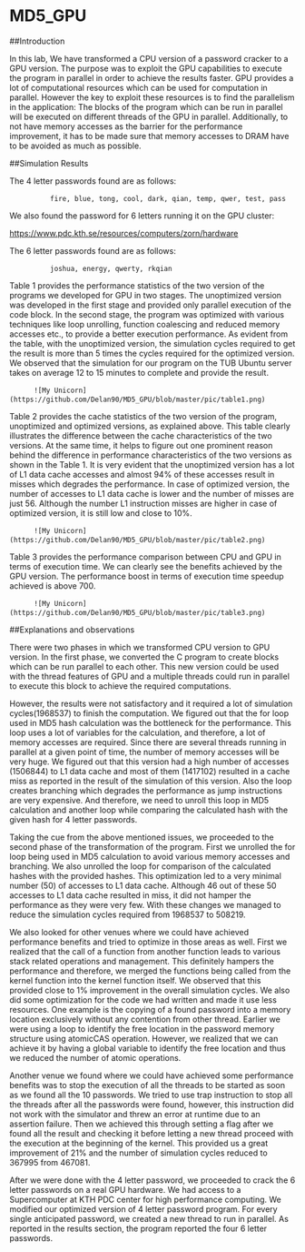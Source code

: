 # MD5_GPU

##Introduction

In this lab, We have transformed a CPU version of a password cracker to a GPU version. The purpose was to exploit the GPU capabilities to execute the program in parallel in order to achieve the results faster. GPU provides a lot of computational resources which can be used for computation in parallel. However the key to exploit these resources is to find the parallelism in the application: The blocks of the program which can be run in parallel will be executed on different threads of the GPU in parallel. Additionally, to not have memory accesses as the barrier for the performance improvement, it has to be made sure that memory accesses to DRAM have to be avoided as much as possible.

##Simulation Results

The 4 letter passwords found are as follows:

              fire, blue, tong, cool, dark, qian, temp, qwer, test, pass
              
We also found the password for 6 letters running it on the GPU cluster: 
              
https://www.pdc.kth.se/resources/computers/zorn/hardware

The 6 letter passwords found are as follows:

              joshua, energy, qwerty, rkqian
              
Table 1 provides the performance statistics of the two version of the programs we developed for GPU in two stages. The unoptimized version was developed in the first stage and provided only parallel execution of the code block. In the second stage, the program was optimized with various techniques like loop unrolling, function coalescing and reduced memory accesses etc., to provide a better execution performance. As evident from the table, with the unoptimized version, the simulation cycles required to get the result is more than 5 times the cycles required for the optimized version. We observed that the simulation for our program on the TUB Ubuntu server takes on average 12 to 15 minutes to complete and provide the result.

          ![My Unicorn](https://github.com/Delan90/MD5_GPU/blob/master/pic/table1.png)

Table 2 provides the cache statistics of the two version of the program, unoptimized and optimized versions, as explained above. This table clearly illustrates the difference between the cache characteristics of the two versions. At the same time, it helps to figure out one prominent reason behind the difference in performance characteristics of the two versions as shown in the Table 1. It is very evident that the unoptimized version has a lot of L1 data cache accesses and almost 94% of these accesses result in misses which degrades the performance. In case of optimized version, the number of accesses to L1 data cache is lower and the number of misses are just 56. Although the number L1 instruction misses are higher in case of optimized version, it is still low and close to 10%.

          ![My Unicorn](https://github.com/Delan90/MD5_GPU/blob/master/pic/table2.png)

Table 3 provides the performance comparison between CPU and GPU in terms of execution time. We can clearly see the benefits achieved by the GPU version. The performance boost in terms of execution time speedup achieved is above 700.

          ![My Unicorn](https://github.com/Delan90/MD5_GPU/blob/master/pic/table3.png)

##Explanations and observations

There were two phases in which we transformed CPU version to GPU version. In the first phase, we converted the C program to create blocks which can be run parallel to each other. This new version could be used with the thread features of GPU and a multiple threads could run in parallel to execute this block to achieve the required computations.

However, the results were not satisfactory and it required a lot of simulation cycles(1968537) to finish the computation. We figured out that the for loop used in MD5 hash calculation was the bottleneck for the performance. This loop uses a lot of variables for the calculation, and therefore, a lot of memory accesses are required. Since there are several threads running in parallel at a given point of time, the number of memory accesses will be very huge. We figured out that this version had a high number of accesses (1506844) to L1 data cache and most of them (1417102) resulted in a cache miss as reported in the result of the simulation of this version. Also the loop creates branching which degrades the performance as jump instructions are very expensive. And therefore, we need to unroll this loop in MD5 calculation and another loop while comparing the calculated hash with the given hash for 4 letter passwords.

Taking the cue from the above mentioned issues, we proceeded to the second phase of the transformation of the program. First we unrolled the for loop being used in MD5 calculation to avoid various memory accesses and branching. We also unrolled the loop for comparison of the calculated hashes with the provided hashes. This optimization led to a very minimal number (50) of accesses to L1 data cache. Although 46 out of these 50 accesses to L1 data cache resulted in miss, it did not hamper the performance as they were very few. With these changes we managed to reduce the simulation cycles required from 1968537 to 508219.

We also looked for other venues where we could have achieved performance benefits and tried to optimize in those areas as well. First we realized that the call of a function from another function leads to various stack related operations and management. This definitely hampers the performance and therefore, we merged the functions being called from the kernel function into the kernel function itself. We observed that this provided close to 1% improvement in the overall simulation cycles. We also did some optimization for the code we had written and made it use less resources. One example is the copying of a found password into a memory location exclusively without any contention from other thread. Earlier we were using a loop to identify the free location in the password memory structure using atomicCAS operation. However, we realized that we can achieve it by having a global variable to identify the free location and thus we reduced the number of atomic operations.

Another venue we found where we could have achieved some performance benefits was to stop the execution of all the threads to be started as soon as we found all the 10 passwords. We tried to use trap instruction to stop all the threads after all the passwords were found, however, this instruction did not work with the simulator and threw an error at runtime due to an assertion failure. Then we achieved this through setting a flag after we found all the result and checking it before letting a new thread proceed with the execution at the beginning of the kernel. This provided us a great improvement of 21% and the number of simulation cycles reduced to 367995 from 467081.

After we were done with the 4 letter password, we proceeded to crack the 6 letter passwords on a real GPU hardware. We had access to a Supercomputer at KTH PDC center for high performance computing. We modified our optimized version of 4 letter password program. For every single anticipated password, we created a new thread to run in parallel. As reported in the results section, the program reported the four 6 letter passwords.


